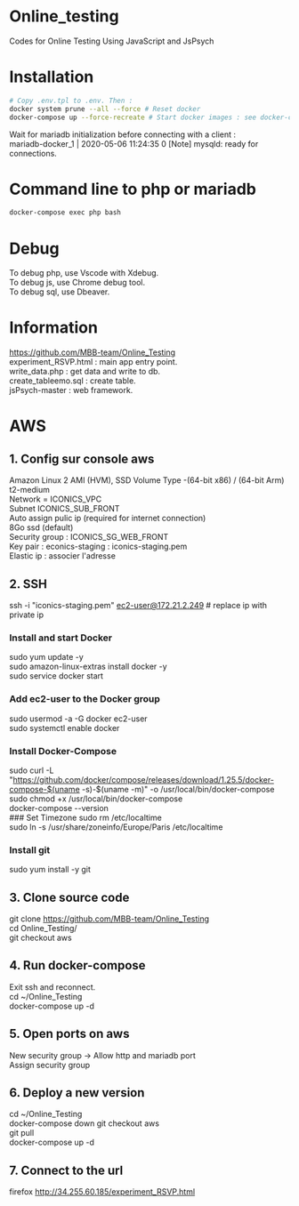 # Online_testing
Codes for Online Testing Using JavaScript and JsPsych 

# Installation
```bash
# Copy .env.tpl to .env. Then :
docker system prune --all --force # Reset docker
docker-compose up --force-recreate # Start docker images : see docker-compose.yml
```
Wait for mariadb initialization before connecting with a client :   
mariadb-docker_1  | 2020-05-06 11:24:35 0 [Note] mysqld: ready for connections.   

# Command line to php or mariadb
```bash
docker-compose exec php bash
```

# Debug
To debug php, use Vscode with Xdebug.   
To debug js, use Chrome debug tool.   
To debug sql, use Dbeaver.

# Information
https://github.com/MBB-team/Online_Testing   
experiment_RSVP.html : main app entry point.   
write_data.php : get data and write to db.   
create_tableemo.sql : create table.   
jsPsych-master : web framework.   

# AWS
## 1. Config sur console aws
Amazon Linux 2 AMI (HVM), SSD Volume Type -(64-bit x86) / (64-bit Arm)   
t2-medium   
Network = ICONICS_VPC  
Subnet ICONICS_SUB_FRONT   
Auto assign pulic ip (required for internet connection)   
8Go ssd (default)   
Security group : ICONICS_SG_WEB_FRONT   
Key pair : econics-staging : iconics-staging.pem   
Elastic ip : associer l'adresse

## 2. SSH
ssh -i "iconics-staging.pem" ec2-user@172.21.2.249 # replace ip with private ip
### Install and start Docker
sudo yum update -y   
sudo amazon-linux-extras install docker -y   
sudo service docker start   
### Add ec2-user to the Docker group
sudo usermod -a -G docker ec2-user  
sudo systemctl enable docker   
### Install Docker-Compose
sudo curl -L "https://github.com/docker/compose/releases/download/1.25.5/docker-compose-$(uname -s)-$(uname -m)" -o /usr/local/bin/docker-compose   
sudo chmod +x /usr/local/bin/docker-compose   
docker-compose --version   
### Set Timezone
sudo rm /etc/localtime   
sudo ln -s /usr/share/zoneinfo/Europe/Paris /etc/localtime
### Install git
sudo yum install -y git

## 3. Clone source code
git clone https://github.com/MBB-team/Online_Testing   
cd Online_Testing/   
git checkout aws

## 4. Run docker-compose
Exit ssh and reconnect.   
cd ~/Online_Testing   
docker-compose up -d

## 5. Open ports on aws
New security group -> Allow http and mariadb port   
Assign security group

## 6. Deploy a new version
cd ~/Online_Testing   
docker-compose down
git checkout aws   
git pull   
docker-compose up -d   

## 7. Connect to the url
firefox http://34.255.60.185/experiment_RSVP.html   
